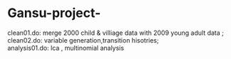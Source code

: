 # Gansu-project-
clean01.do: merge 2000 child & villiage data with 2009 young adult data ;\
clean02.do: variable generation,transition hisotries; \
analysis01.do: lca , multinomial analysis  
